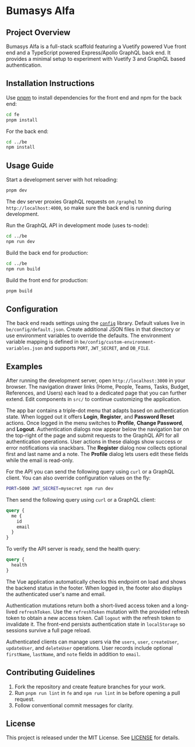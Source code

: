 # Bumasys Alfa

## Project Overview

Bumasys Alfa is a full-stack scaffold featuring a Vuetify powered Vue front end and a TypeScript powered Express/Apollo GraphQL back end. It provides a minimal setup to experiment with Vuetify 3 and GraphQL based authentication.

## Installation Instructions

Use [pnpm](https://pnpm.io/) to install dependencies for the front end and npm for the back end:

```bash
cd fe
pnpm install
```

For the back end:

```bash
cd ../be
npm install
```

## Usage Guide

Start a development server with hot reloading:

```bash
pnpm dev
```

The dev server proxies GraphQL requests on `/graphql` to `http://localhost:4000`,
so make sure the back end is running during development.

Run the GraphQL API in development mode (uses ts-node):

```bash
cd ../be
npm run dev
```

Build the back end for production:

```bash
cd ../be
npm run build
```

Build the front end for production:

```bash
pnpm build
```

## Configuration

The back end reads settings using the [`config`](https://www.npmjs.com/package/config) library. Default values live in `be/config/default.json`. Create additional JSON files in that directory or use environment variables to override the defaults. The environment variable mapping is defined in `be/config/custom-environment-variables.json` and supports `PORT`, `JWT_SECRET`, and `DB_FILE`.

## Examples

After running the development server, open `http://localhost:3000` in your browser. The navigation drawer links (Home, People, Teams, Tasks, Budget, References, and Users) each lead to a dedicated page that you can further extend. Edit components in `src/` to continue customizing the application.

The app bar contains a triple-dot menu that adapts based on authentication state. When logged out it offers **Login**, **Register**, and **Password Reset** actions. Once logged in the menu switches to **Profile**, **Change Password**, and **Logout**. Authentication dialogs now appear below the navigation bar on the top-right of the page and submit requests to the GraphQL API for all authentication operations. User actions in these dialogs show success or error notifications via snackbars. The **Register** dialog now collects optional first and last name and a note. The **Profile** dialog lets users edit these fields while the email is read-only.

For the API you can send the following query using `curl` or a GraphQL client. You can also override configuration values on the fly:

```bash
PORT=5000 JWT_SECRET=mysecret npm run dev
```

Then send the following query using `curl` or a GraphQL client:

```graphql
query {
  me {
    id
    email
  }
}
```

To verify the API server is ready, send the health query:

```graphql
query {
  health
}
```

The Vue application automatically checks this endpoint on load and shows the
backend status in the footer. When logged in, the footer also displays the
authenticated user's name and email.

Authentication mutations return both a short-lived access token and a long-lived
`refreshToken`. Use the `refreshToken` mutation with the provided refresh token
to obtain a new access token. Call `logout` with the refresh token to invalidate
it. The front-end persists authentication state in `localStorage` so sessions
survive a full page reload.

Authenticated clients can manage users via the `users`, `user`, `createUser`,
`updateUser`, and `deleteUser` operations. User records include optional
`firstName`, `lastName`, and `note` fields in addition to `email`.

## Contributing Guidelines

1. Fork the repository and create feature branches for your work.
2. Run `pnpm run lint` in `fe` and `npm run lint` in `be` before opening a pull request.
3. Follow conventional commit messages for clarity.

## License

This project is released under the MIT License. See [LICENSE](LICENSE) for details.
